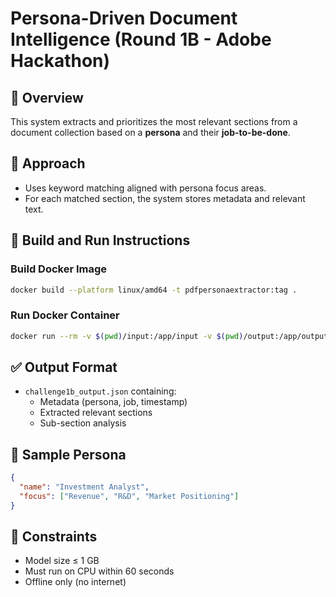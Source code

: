 # Persona-Driven Document Intelligence (Round 1B - Adobe Hackathon)

## 📌 Overview
This system extracts and prioritizes the most relevant sections from a document collection based on a **persona** and their **job-to-be-done**.

## 🧠 Approach
- Uses keyword matching aligned with persona focus areas.
- For each matched section, the system stores metadata and relevant text.

## 🐳 Build and Run Instructions

### Build Docker Image
```bash
docker build --platform linux/amd64 -t pdfpersonaextractor:tag .
```

### Run Docker Container
```bash
docker run --rm -v $(pwd)/input:/app/input -v $(pwd)/output:/app/output --network none pdfpersonaextractor:tag
```

## ✅ Output Format
- `challenge1b_output.json` containing:
  - Metadata (persona, job, timestamp)
  - Extracted relevant sections
  - Sub-section analysis

## 🧠 Sample Persona
```json
{
  "name": "Investment Analyst",
  "focus": ["Revenue", "R&D", "Market Positioning"]
}
```

## 🚫 Constraints
- Model size ≤ 1 GB
- Must run on CPU within 60 seconds
- Offline only (no internet)
